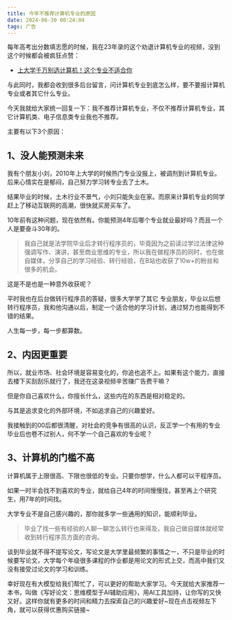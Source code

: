 ```yaml
---
title: 今年不推荐计算机专业的原因
date: 2024-06-30 00:24:04
tags: 广告
---
```


每年高考出分数填志愿的时候，我在23年录的这个劝退计算机专业的视频，没到这个时候都会被疯狂点赞：

- [上大学千万别选计算机！这个专业不适合你](https://mbd.baidu.com/newspage/data/videolanding?nid=sv_4758211521344548472)

与此同时，我都会收到很多后台留言，问计算机专业到底怎么样，要不要报计算机专业或者其它什么专业。

今天我就给大家统一回复一下：我不推荐计算机专业，不仅不推荐计算机专业，其它计算机类、电子信息类专业我也不推荐。


主要有以下3个原因：

## 1、没人能预测未来

我有个朋友小刘，2010年上大学的时候热门专业没报上，被调剂到计算机专业。后来心情实在是郁闷，自己努力学习转专业去了土木。

结果毕业的时候，土木行业不景气，小刘只能失业在家。而原来计算机专业的同学赶上了移动互联网的高潮，很快就买房买车了。

10年前有这种问题，现在依然有。你能预测4年后哪个专业就业最好吗？而且一个人是要奋斗30年的。

> 我自己就是法学院毕业后才转行程序员的，毕竟因为之前读过学过法律这种强调写作、演讲，甚至商业思维的专业，所以我在做程序员的同时，也在做自媒体，分享自己的学习经验、转行经验，在B站也收获了10w+的粉丝和很多的机会。

这是不是也是一种意外收获呢？

平时我也在后台做转行程序员的答疑，很多大学学了其它 专业朋友，毕业以后想转行程序员，我和他沟通以后，制定一个适合他的学习计划，通过努力也能得到不错的结果。

人生每一步，每一步都算数。

## 2、内因更重要

所以，就业市场、社会环境是容易变化的，你追也追不上。如果有这个能力，直接去楼下买刮刮乐就行了，我还在这录视频辛苦赚广告费干嘛？

但是你自己喜欢什么，你擅长什么，这些内在的东西是相对稳定的。

与其是追求变化的外部环境，不如追求自己的兴趣爱好。

我接触到的00后都很清醒，对社会的竞争有很高的认识，反正学一个有用的专业毕业后也卷不过别人，何不学一个自己喜欢的专业呢？


## 3、计算机的门槛不高

计算机属于上限很高、下限也很低的专业。只要你想学，什么人都可以干程序员。

如果一时半会找不到喜欢的专业，就给自己4年的时间慢慢找，甚至再上个研究生，用7年的时间找。

大学专业不是自己感兴趣的，那你就多学一些通用的知识，能顺利毕业。

> 毕业了找一些有经验的人聊一聊怎么转行也来得及，我自己做自媒体就经常收到转行程序员方面的咨询。

谈到毕业就不得不提写论文，写论文是大学里最频繁的事情之一，不只是毕业的时候要写论文，大学每个年级很多课程的作业都是用论文的形式上交，而高中我们又没有接受过论文的学习和训练。

幸好现在有大模型给我们帮忙了，可以更好的帮助大家学习。今天就给大家推荐一本书，叫做《写好论文：思维模型于AI辅助应用》，用AI工具加持，让你写的又快又好。这样你就有更多的时间和精力去探索自己的兴趣爱好~现在点击视频左下角，就可以获得优惠购买链接~